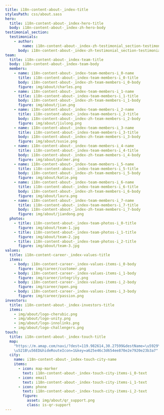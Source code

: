 ```yaml
---
title: i18n-content-about-_index-title
stylesPath: css/about.sass
hero:
  title: i18n-content-about-_index-hero-title
  body: i18n-content-about-_index-zh-hero-body
testimonial_section:
  testimonials:
    - author:
        name: i18n-content-about-_index-zh-testimonial_section-testimonials-i_0-author-name
      body: i18n-content-about-_index-zh-testimonial_section-testimonials-i_0-body
team:
  title: i18n-content-about-_index-team-title
  body: i18n-content-about-_index-team-body
  members:
    - name: i18n-content-about-_index-team-members-i_0-name
      title: i18n-content-about-_index-team-members-i_0-title
      body: i18n-content-about-_index-zh-team-members-i_0-body
      figure: img/about/charles.png
    - name: i18n-content-about-_index-team-members-i_1-name
      title: i18n-content-about-_index-team-members-i_1-title
      body: i18n-content-about-_index-zh-team-members-i_1-body
      figure: img/about/jian.png
    - name: i18n-content-about-_index-team-members-i_2-name
      title: i18n-content-about-_index-team-members-i_2-title
      body: i18n-content-about-_index-zh-team-members-i_2-body
      figure: img/about/jiulong.png
    - name: i18n-content-about-_index-team-members-i_3-name
      title: i18n-content-about-_index-team-members-i_3-title
      body: i18n-content-about-_index-zh-team-members-i_3-body
      figure: img/about/susie.png
    - name: i18n-content-about-_index-team-members-i_4-name
      title: i18n-content-about-_index-team-members-i_4-title
      body: i18n-content-about-_index-zh-team-members-i_4-body
      figure: img/about/palmer.png
    - name: i18n-content-about-_index-team-members-i_5-name
      title: i18n-content-about-_index-team-members-i_5-title
      body: i18n-content-about-_index-zh-team-members-i_5-body
      figure: img/about/katie.png
    - name: i18n-content-about-_index-team-members-i_6-name
      title: i18n-content-about-_index-team-members-i_6-title
      body: i18n-content-about-_index-zh-team-members-i_6-body
      figure: img/about/laura.png
    - name: i18n-content-about-_index-team-members-i_7-name
      title: i18n-content-about-_index-team-members-i_7-title
      body: i18n-content-about-_index-zh-team-members-i_7-body
      figure: img/about/jiandong.png
  photos:
    - title: i18n-content-about-_index-team-photos-i_0-title
      figure: img/about/team-1.jpg
    - title: i18n-content-about-_index-team-photos-i_1-title
      figure: img/about/team-2.jpg
    - title: i18n-content-about-_index-team-photos-i_2-title
      figure: img/about/team-3.jpg
values:
  title: i18n-content-career-_index-values-title
  items:
    - body: i18n-content-career-_index-values-items-i_0-body
      figure: img/career/customer.png
    - body: i18n-content-career-_index-values-items-i_1-body
      figure: img/career/integrity.png
    - body: i18n-content-career-_index-values-items-i_2-body
      figure: img/career/open.png
    - body: i18n-content-career-_index-values-items-i_3-body
      figure: img/career/passion.png
investors:
  title: i18n-content-about-_index-investors-title
  items:
    - img/about/logo-cherubic.png
    - img/about/logo-unity.png
    - img/about/logo-innolinks.png
    - img/about/logo-challengers.png
touch:
  title: i18n-content-about-_index-touch-title
  map:
    "https://m.amap.com/navi/?dest=119.982614,30.27599&destName=\u5929\u65F6\u79D1\
    \u521B\u56ED&hideRouteIcon=1&key=a625e46c3d654ee870e2e7920e23b3a7"
  city:
    name: i18n-content-about-_index-touch-city-name
    items:
      - icon: map-marker
        text: i18n-content-about-_index-touch-city-items-i_0-text
      - icon: email
        text: i18n-content-about-_index-touch-city-items-i_1-text
      - icon: phone
        text: i18n-content-about-_index-touch-city-items-i_2-text
        figure:
          asset: img/about/qr_support.png
          class: is-qr-support
---
```

